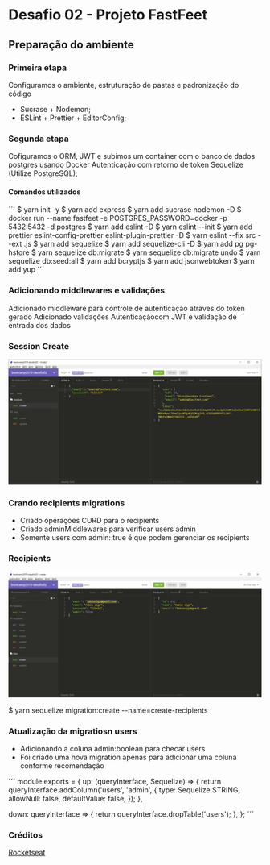 # Desafio 02 - Projeto FastFeet

## Preparação do ambiente

### Primeira etapa

Configuramos o ambiente, estruturação de pastas e padronização do código

- Sucrase + Nodemon;
- ESLint + Prettier + EditorConfig;

### Segunda etapa

Cofiguramos o ORM, JWT e subimos um container com o banco de dados postgres usando Docker
Autenticação com retorno de token
Sequelize (Utilize PostgreSQL);

#### Comandos utilizados
´´´
$ yarn init -y
$ yarn add express
$ yarn add sucrase nodemon -D
$ docker run --name fastfeet -e POSTGRES_PASSWORD=docker -p 5432:5432 -d postgres
$ yarn add eslint -D
$ yarn eslint --init
$ yarn add prettier eslint-config-prettier eslint-plugin-prettier -D
$ yarn eslint --fix src --ext .js
$ yarn add sequelize
$ yarn add sequelize-cli -D
$ yarn add pg pg-hstore
$ yarn sequelize db:migrate
$ yarn sequelize db:migrate undo
$ yarn sequelize db:seed:all
$ yarn add bcryptjs
$ yarn add jsonwebtoken
$ yarn add yup
´´´

### Adicionando middlewares e validações

Adicionado middleware para controle de autenticação atraves do token gerado
Adicionado validações
Autenticaçãocom JWT e validação de entrada dos dados


### Session Create
![](https://raw.githubusercontent.com/fabiovige/bootcamp2019-desafio02/master/images/session-create.jpg)

### Crando recipients migrations

- Criado operações CURD para o recipients
- Criado adminMiddlewares para verificar users admin
- Somente users com admin: true é que podem gerenciar os recipients

### Recipients
![](https://raw.githubusercontent.com/fabiovige/bootcamp2019-desafio02/master/images/recipients.jpg)


$ yarn sequelize migration:create --name=create-recipients

### Atualização da migratiosn users

- Adicionando a coluna admin:boolean para checar users
- Foi criado uma nova migration apenas para adicionar uma coluna conforme recomendação

´´´
module.exports = {
  up: (queryInterface, Sequelize) => {
    return queryInterface.addColumn('users', 'admin', {
      type: Sequelize.STRING,
      allowNull: false,
      defaultValue: false,
    });
  },

  down: queryInterface => {
    return queryInterface.dropTable('users');
  },
};
´´´

### Créditos

[Rocketseat](http://www.rocketseat.com.br)
